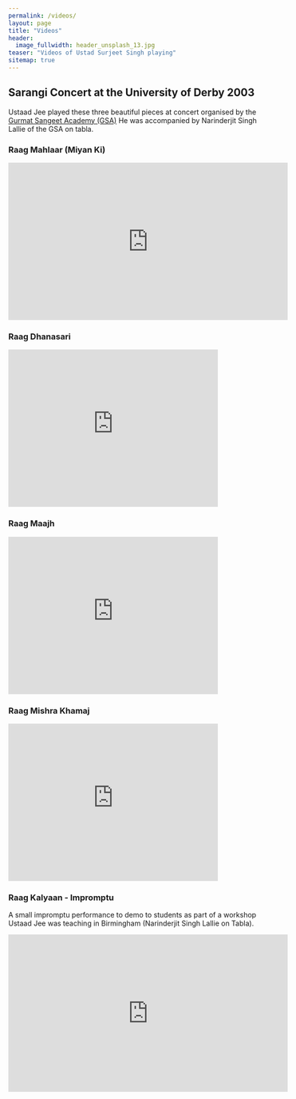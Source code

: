 ```yaml
---
permalink: /videos/
layout: page
title: "Videos"
header:
  image_fullwidth: header_unsplash_13.jpg
teaser: "Videos of Ustad Surjeet Singh playing"
sitemap: true
---
```


## Sarangi Concert at the University of Derby 2003

Ustaad Jee played these three beautiful pieces at concert organised by the [Gurmat Sangeet Academy (GSA)](http://gurmatsangeet.org)
He was accompanied by Narinderjit Singh Lallie of the GSA on tabla.

### Raag Mahlaar (Miyan Ki)
<iframe width="560" height="315" src="https://www.youtube.com/embed/tpsMypX3W44" frameborder="0" allowfullscreen></iframe>

### Raag Dhanasari
<iframe width="420" height="315" src="https://www.youtube.com/embed/MTeqIHBnnV0" frameborder="0" allowfullscreen></iframe>

### Raag Maajh
<iframe width="420" height="315" src="https://www.youtube.com/embed/nYarzNAUm3M" frameborder="0" allowfullscreen></iframe>

### Raag Mishra Khamaj
<iframe width="420" height="315" src="https://www.youtube.com/embed/LHGL05Z0WgM" frameborder="0" allowfullscreen></iframe>

### Raag Kalyaan - Impromptu
A small impromptu performance to demo to students as part of a workshop Ustaad Jee was teaching in Birmingham (Narinderjit Singh Lallie on Tabla).

<iframe width="560" height="315" src="https://www.youtube.com/embed/1lsFuDs-FZE" frameborder="0" allowfullscreen></iframe>
